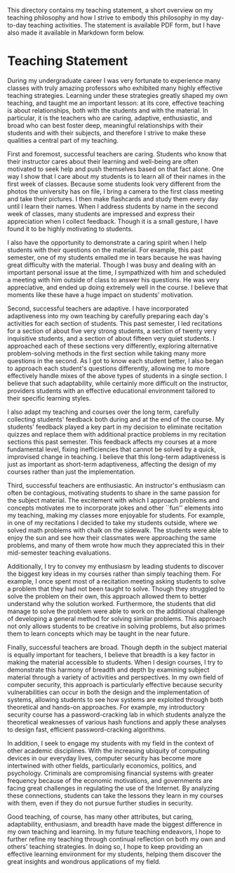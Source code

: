 This directory contains my teaching statement, a short overview on my teaching
philosophy and how I strive to embody this philosophy in my day-to-day teaching
activities. The statement is available PDF form, but I have also made it
available in Markdown form below.

# Teaching Statement

During my undergraduate career I was very fortunate to experience many classes
with truly amazing professors who exhibited many highly effective teaching
strategies. Learning under these strategies greatly shaped my own teaching, and
taught me an important lesson: at its core, effective teaching is about
relationships, both with the students and with the material. In particular, it
is the teachers who are caring, adaptive, enthusiastic, and broad who can best
foster deep, meaningful relationships with their students and with their
subjects, and therefore I strive to make these qualities a central part of my
teaching.

First and foremost, successful teachers are caring. Students who know that their
instructor cares about their learning and well-being are often motivated to seek
help and push themselves based on that fact alone. One way I show that I care
about my students is to learn all of their names in the first week of classes.
Because some students look very different from the photos the university has on
file, I bring a camera to the first class meeting and take their pictures. I
then make flashcards and study them every day until I learn their names. When I
address students by name in the second week of classes, many students are
impressed and express their appreciation when I collect feedback. Though it is a
small gesture, I have found it to be highly motivating to students.

I also have the opportunity to demonstrate a caring spirit when I help students
with their questions on the material. For example, this past semester, one of my
students emailed me in tears because he was having great difficulty with the
material. Though I was busy and dealing with an important personal issue at the
time, I sympathized with him and scheduled a meeting with him outside of class
to answer his questions. He was very appreciative, and ended up doing extremely
well in the course. I believe that moments like these have a huge impact on
students' motivation.

Second, successful teachers are adaptive. I have incorporated adaptiveness into
my own teaching by carefully preparing each day's activities for each section of
students. This past semester, I led recitations for a section of about five very
strong students, a section of twenty very inquisitive students, and a section of
about fifteen very quiet students. I approached each of these sections very
differently, exploring alternative problem-solving methods in the first section
while taking many more questions in the second. As I got to know each student
better, I also began to approach each student's questions differently, allowing
me to more effectively handle mixes of the above types of students in a single
section. I believe that such adaptability, while certainly more difficult on the
instructor, providers students with an effective educational environment
tailored to their specific learning styles.

I also adapt my teaching and courses over the long term, carefully collecting
students' feedback both during and at the end of the course. My students'
feedback played a key part in my decision to eliminate recitation quizzes and
replace them with additional practice problems in my recitation sections this
past semester. This feedback affects my courses at a more fundamental level,
fixing inefficiencies that cannot be solved by a quick, improvised change in
teaching. I believe that this long-term adaptiveness is just as important as
short-term adaptiveness, affecting the design of my courses rather than just the
implementation.

Third, successful teachers are enthusiastic. An instructor's enthusiasm can
often be contagious, motivating students to share in the same passion for the
subject material. The excitement with which I approach problems and concepts
motivates me to incorporate jokes and other ``fun'' elements into my teaching,
making my classes more enjoyable for students. For example, in one of my
recitations I decided to take my students outside, where we solved math problems
with chalk on the sidewalk. The students were able to enjoy the sun and see how
their classmates were approaching the same problems, and many of them wrote how
much they appreciated this in their mid-semester teaching evaluations.

Additionally, I try to convey my enthusiasm by leading students to discover the
biggest key ideas in my courses rather than simply teaching them. For example, I
once spent most of a recitation meeting asking students to solve a problem that
they had not been taught to solve. Though they struggled to solve the problem on
their own, this approach allowed them to better understand why the solution
worked. Furthermore, the students that did manage to solve the problem were able
to work on the additional challenge of developing a general method for solving
similar problems. This approach not only allows students to be creative in
solving problems, but also primes them to learn concepts which may be taught in
the near future.

Finally, successful teachers are broad. Though depth in the subject material is
equally important for teachers, I believe that breadth is a key factor in making
the material accessible to students. When I design courses, I try to demonstrate
this harmony of breadth and depth by examining subject material through a
variety of activities and perspectives. In my own field of computer security,
this approach is particularly effective because security vulnerabilities can
occur in both the design and the implementation of systems, allowing students
to see how systems are exploited through both theoretical and hands-on
approaches. For example, my introductory security course has a password-cracking
lab in which students analyze the theoretical weaknesses of various hash
functions and apply these analyses to design fast, efficient password-cracking
algorithms.

In addition, I seek to engage my students with my field in the context of other
academic disciplines. With the increasing ubiquity of computing devices in our
everyday lives, computer security has become more intertwined with other fields,
particularly economics, politics, and psychology. Criminals are compromising
financial systems with greater frequency because of the economic motivations,
and governments are facing great challenges in regulating the use of the
Internet. By analyzing these connections, students can take the lessons they
learn in my courses with them, even if they do not pursue further studies in
security.

Good teaching, of course, has many other attributes, but caring, adaptability,
enthusiasm, and breadth have made the biggest difference in my own teaching and
learning. In my future teaching endeavors, I hope to further refine my teaching
through continual reflection on both my own and others' teaching strategies. In
doing so, I hope to keep providing an effective learning environment for my
students, helping them discover the great insights and wondrous applications of
my field.

